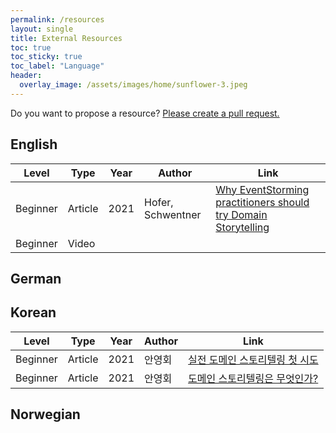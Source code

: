 ```yaml
---
permalink: /resources
layout: single
title: External Resources
toc: true
toc_sticky: true
toc_label: "Language"
header:
  overlay_image: /assets/images/home/sunflower-3.jpeg
---
```


Do you want to propose a resource? [Please create a pull request.](https://github.com/WPS/domainstorytelling.org/)

## English

| Level     | Type     | Year | Author            | Link |
|---------- |--------- | ---- | ----------------- | ---- | 
| Beginner  | Article  | 2021 | Hofer, Schwentner | [Why EventStorming practitioners should try Domain Storytelling](https://kalele.io/why-eventstorming-practitioners-should-try-domain-storytelling/)|
| Beginner  | Video    |      |      |     |    |

## German

## Korean

| Level     | Type     | Year | Author            | Link |
|---------- |--------- | ---- | ----------------- | ---- |
| Beginner  | Article  | 2021 | 안영회            | [실전 도메인 스토리텔링 첫 시도](https://brunch.co.kr/@graypool/277) |
| Beginner  | Article  | 2021 | 안영회            | [도메인 스토리텔링은 무엇인가?](https://brunch.co.kr/@graypool/278) |

## Norwegian
